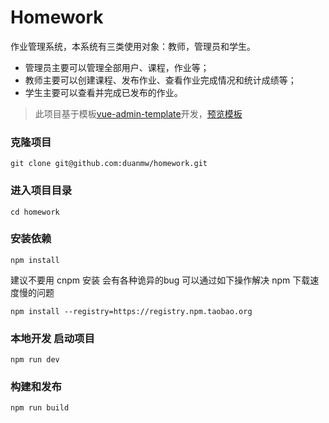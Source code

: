 # Homework

作业管理系统，本系统有三类使用对象：教师，管理员和学生。

* 管理员主要可以管理全部用户、课程，作业等；
* 教师主要可以创建课程、发布作业、查看作业完成情况和统计成绩等；
* 学生主要可以查看并完成已发布的作业。



> 此项目基于模板[vue-admin-template](https://github.com/PanJiaChen/vue-admin-template/blob/master/README-zh.md)开发，[预览模板](https://panjiachen.gitee.io/vue-admin-template)
>



### 克隆项目

``` 
git clone git@github.com:duanmw/homework.git 
```

### 进入项目目录
```
cd homework
```

### 安装依赖
```
npm install
```

建议不要用 cnpm 安装 会有各种诡异的bug 可以通过如下操作解决 npm 下载速度慢的问题
```
npm install --registry=https://registry.npm.taobao.org
```

### 本地开发 启动项目
```
npm run dev
```


### 构建和发布
```
npm run build
```